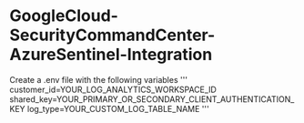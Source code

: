 # GoogleCloud-SecurityCommandCenter-AzureSentinel-Integration

Create a .env file with the following variables
'''
customer_id=YOUR_LOG_ANALYTICS_WORKSPACE_ID
shared_key=YOUR_PRIMARY_OR_SECONDARY_CLIENT_AUTHENTICATION_KEY
log_type=YOUR_CUSTOM_LOG_TABLE_NAME
'''